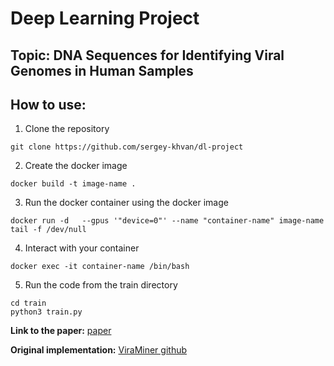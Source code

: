 # Deep Learning Project

## Topic: DNA Sequences for Identifying Viral Genomes in Human Samples

## How to use:

1. Clone the repository 
```
git clone https://github.com/sergey-khvan/dl-project
```
2. Create the docker image 
```
docker build -t image-name . 
```
3. Run the docker container using the docker image 
```
docker run -d	--gpus '"device=0"' --name "container-name" image-name tail -f /dev/null 
```

4. Interact with your container
```
docker exec -it container-name /bin/bash
```
5. Run the code from the train directory 
```
cd train
python3 train.py
```


**Link to the paper:** [paper](https://journals.plos.org/plosone/article?id=10.1371/journal.pone.0222271)

**Original implementation:** [ViraMiner github](https://github.com/NeuroCSUT/ViraMiner)

